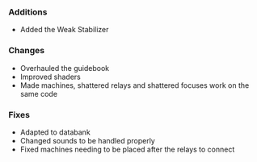 ### Additions
- Added the Weak Stabilizer

### Changes
- Overhauled the guidebook
- Improved shaders
- Made machines, shattered relays and shattered focuses work on the same code

### Fixes
- Adapted to databank
- Changed sounds to be handled properly
- Fixed machines needing to be placed after the relays to connect